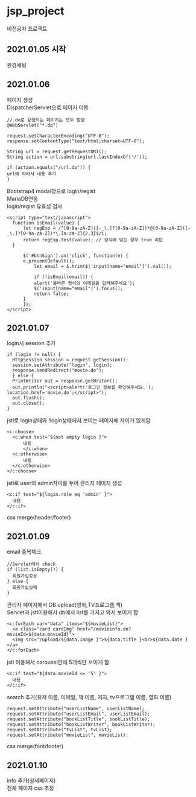 # jsp_project
비전공자 프로젝트

## 2021.01.05 시작
  환경세팅

## 2021.01.06
  페이지 생성<br>
  DispatcherServlet으로 페이지 이동<br>
  ```
  //.do로 요청되는 페이지는 모두 받음
  @WebServlet("*.do")
  ```
  ```
  request.setCharacterEncoding("UTF-8");
  response.setContentType("text/html;charset=UTF-8");

  String url = request.getRequestURI();
  String action = url.substring(url.lastIndexOf('/'));

  if (action.equals("/url.do")) {
  url에 따라서 내용 추가
  }
  ```
  Bootstrap4 modal창으로 login/regist<br>
  MariaDB연동<br>
  login/regist 유효성 검사
  ```
  <script type="text/javascript">
	function isEmail(value) {
		let regExp = /^[0-9a-zA-Z]([-_\.]?[0-9a-zA-Z])*@[0-9a-zA-Z]([-_\.]?[0-9a-zA-Z])*\.[a-zA-Z]{2,3}$/i;
		return regExp.test(value); // 형식에 맞는 경우 true 리턴	
	}
      
        $('#btnSign').on('click', function(e) {
		e.preventDefault();
        	let email = $.trim($('input[name="email"]').val());
        
        	if (!isEmail(email)) {
			alert('올바른 형식의 이메일을 입력해주세요');
			$('input[name="email"]').focus();
			return false;
		}
        });
  </script>
  ```
  
## 2021.01.07
  login시 session 추가<br>
  ```
  if (login != null) {
	HttpSession session = request.getSession();
	session.setAttribute("login", login);
	response.sendRedirect("movie.do");
	} else {
	PrintWriter out = response.getWriter();
	out.println("<script>alert('로그인 정보를 확인해주세요.'); location.href='movie.do';</script>");
	out.flush();
	out.close();
  }
  ```
  jstl로 login상태와 !login상태에서 보이는 페이지에 차이가 있게함<br>
  ```
  <c:choose>
	<c:when test="${not empty login }">
      	내용
    	</c:when>
	<c:otherwise>
      	내용
   	</c:otherwise>
  </c:choose>
  ```
  jstl로 user와 admin차이를 두어 관리자 페이지 생성<br>
  ```
  <c:if test="${login.role eq 'admin' }">
    내용
  </c:if>
  ```
  css merge(header/footer)
  
## 2021.01.09
  email 중복체크<br>
  ```
  //Servlet에서 check
  if (list.isEmpty()) {
	회원가입성공
  } else {
	회원가입실패	
  }
  ```
  관리자 페이지에서 DB upload(영화,TV프로그램,책)<br>
  Servlet과 jstl이용해서 db에서 list를 가지고 와서 보이게 함 <br>
  ```
  <c:forEach var="data" items="${movieList}">
    <a class="card cardImg" href="/movieinfo.do?movieId=${data.movieId}">
	<img src="/upload/${data.image }">${data.title }<br>${data.date }</a>
  </c:forEach>
  ```
  jstl 이용해서 carousel안에 5개씩만 보이게 함<br>
  ```
  <c:if test="${data.movieId <= '5' }">
    내용
  </c:if>
  ```
  search 추가(유저 이름, 이메일, 책 이름, 저자, tv프로그램 이름, 영화 이름)<br>
  ```
  request.setAttribute("userListName", userListName);
  request.setAttribute("userListEmail", userListEmail);
  request.setAttribute("bookListTitle", bookListTitle);
  request.setAttribute("bookListWriter", bookListWriter);
  request.setAttribute("tvList", tvList);
  request.setAttribute("movieList", movieList);
  ```
  css merge(font/footer)
  
## 2021.01.10
info 추가(상세페이지)<br>
전체 페이지 css 조정

